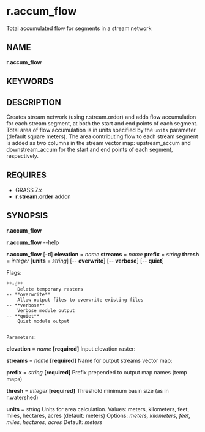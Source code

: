 # r.accum_flow
Total accumulated flow for segments in a  stream network

NAME
----
**r.accum_flow**

KEYWORDS
----------------------

DESCRIPTION
----------------------
Creates stream network (using r.stream.order) and adds flow accumulation for each stream segment, at both the start and end points of each segment. Total area of flow accumulation is in units specified by the `units` parameter (default square meters). The area contributing flow to each stream segment is added as two columns in the stream vector map: upstream_accum and downstream_accum for the start and end points of each segment, respectively.

REQUIRES
---------------------
+  GRASS 7.x
+  **r.stream.order** addon

SYNOPSIS
----------------------
**r.accum_flow**

**r.accum_flow** --help

**r.accum_flow** [**-d**] **elevation** = *name* **streams** = *name* **prefix** = *string* **thresh** = *integer*  [**units** = *string*]   [-- **overwrite**]  [-- **verbose**]  [-- **quiet**] 

Flags:
~~~~~~
**-d**
    Delete temporary rasters
-- **overwrite**
    Allow output files to overwrite existing files
-- **verbose**
    Verbose module output
-- **quiet**
    Quiet module output


Parameters:
~~~~~~~~~~~
**elevation** = *name* **[required]**
	Input elevation raster:

**streams** = *name* **[required]**
	Name for output streams vector map:

**prefix** = *string* **[required]**
	Prefix prepended to output map names (temp maps)

**thresh** = *integer* **[required]**
	Threshold minimum basin size (as in r.watershed)

**units** = *string*
	Units for area calculation. Values: meters, kilometers, feet, miles, hectares, acres (default: meters)
	Options: *meters, kilometers, feet, miles, hectares, acres*
	Default: *meters*




